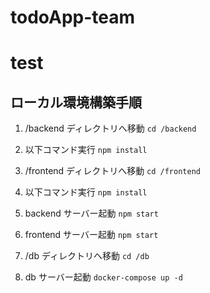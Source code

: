 # todoApp-team

# test

## ローカル環境構築手順

1. /backend ディレクトリへ移動
   `cd /backend`

2. 以下コマンド実行
   `npm install`

3. /frontend ディレクトリへ移動
   `cd /frontend`

4. 以下コマンド実行
   `npm install`

5. backend サーバー起動
   `npm start`

6. frontend サーバー起動
   `npm start`

7. /db ディレクトリへ移動
   `cd /db`

8. db サーバー起動
   `docker-compose up -d`
